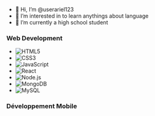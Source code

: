- 👋 Hi, I’m @userariel123
- 👀 I’m interested in to learn anythings about language
- 🌱 I’m currently a high school student


### Web Development

- ![HTML5](https://img.shields.io/badge/HTML5-E34F26?style=flat-square&logo=html5&logoColor=white) 
- ![CSS3](https://img.shields.io/badge/CSS3-1572B6?style=flat-square&logo=css3&logoColor=white) 
- ![JavaScript](https://img.shields.io/badge/JavaScript-F7DF1E?style=flat-square&logo=javascript&logoColor=black) 
- ![React](https://img.shields.io/badge/React-61DAFB?style=flat-square&logo=react&logoColor=black)
- ![Node.js](https://img.shields.io/badge/Node.js-339933?style=flat-square&logo=node.js&logoColor=white) 
- ![MongoDB](https://img.shields.io/badge/MongoDB-47A248?style=flat-square&logo=mongodb&logoColor=white) 
- ![MySQL](https://img.shields.io/badge/MySQL-4479A1?style=flat-square&logo=mysql&logoColor=white) 

### Développement Mobile
